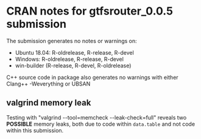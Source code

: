 # CRAN notes for gtfsrouter_0.0.5 submission

The submission generates no notes or warnings on:

* Ubuntu 18.04: R-oldrelease, R-release, R-devel
* Windows: R-oldrelease, R-release, R-devel
* win-builder (R-release, R-devel, R-oldrelease)

C++ source code in package also generates no warnings with either Clang++ -Weverything or UBSAN

## valgrind memory leak

Testing with "valgrind --tool=memcheck --leak-check=full" reveals two **POSSIBLE** memory leaks, both due to code within `data.table` and not code within this submission.
